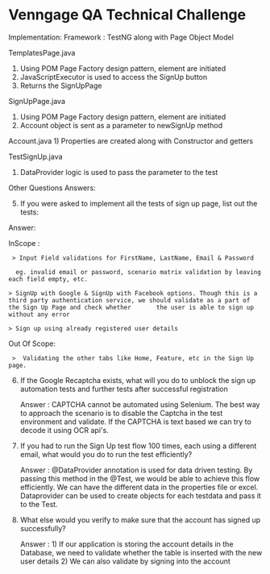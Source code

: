 # Venngage QA Technical Challenge

Implementation:
Framework : TestNG along with Page Object Model

TemplatesPage.java
  1) Using POM Page Factory design pattern, element are initiated
  2) JavaScriptExecutor is used to access the SignUp button
  3) Returns the SignUpPage

SignUpPage.java
  1) Using POM Page Factory design pattern, element are initiated
  2) Account object is sent as a parameter to newSignUp method
  
 Account.java
    1) Properties are created along with Constructor and getters
    
 TestSignUp.java
  1) DataProvider logic is used to pass the parameter to the test
  
Other Questions Answers:

5) If you were asked to implement all the tests of sign up page, list out the tests:
 
 Answer: 
 
  InScope :
  
     > Input Field validations for FirstName, LastName, Email & Password
     
      eg. invalid email or password, scenario matrix validation by leaving each field empty, etc.
      
    > SignUp with Google & SignUp with Facebook options. Though this is a third party authentication service, we should validate as a part of the Sign Up Page and check whether       the user is able to sign up without any error
    
    > Sign up using already registered user details
 
  Out Of Scope:
  
     >  Validating the other tabs like Home, Feature, etc in the Sign Up page.
  
6) If the Google Recaptcha exists, what will you do to unblock the sign up automation tests and further tests after successful registration
 
    Answer : CAPTCHA cannot be automated using Selenium. The best way to approach the scenario is to disable the Captcha in the test environment and validate. If the CAPTCHA is      text based we can try to decode it using OCR api's.
 
7) If you had to run the Sign Up test flow 100 times, each using a different email, what would you do to run the test efficiently?

    Answer : @DataProvider annotation is used for data driven testing. By passing this method in the @Test, we would be able to achieve this flow efficiently. We can have the        different data in the properties file or excel. Dataprovider can be used to create objects for each testdata and pass it to the Test.
 
8) What else would you verify to make sure that the account has signed up successfully?
  
    Answer : 
       1) If our application is storing the account details in the Database, we need to validate whether the table is inserted with the new user details
       2) We can also validate by signing into the account 
 
 
